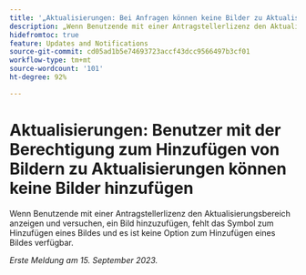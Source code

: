 ```yaml
---
title: '„Aktualisierungen: Bei Anfragen können keine Bilder zu Aktualisierungen hinzugefügt werden“'
description: „Wenn Benutzende mit einer Antragstellerlizenz den Aktualisierungsbereich anzeigen und versuchen, ein Bild hinzuzufügen, fehlt das Symbol zum Hinzufügen eines Bildes und es ist keine Option zum Hinzufügen eines Bildes verfügbar.“
hidefromtoc: true
feature: Updates and Notifications
source-git-commit: cd05ad1b5e74693723accf43dcc9566497b3cf01
workflow-type: tm+mt
source-wordcount: '101'
ht-degree: 92%

---
```



# Aktualisierungen: Benutzer mit der Berechtigung zum Hinzufügen von Bildern zu Aktualisierungen können keine Bilder hinzufügen

Wenn Benutzende mit einer Antragstellerlizenz den Aktualisierungsbereich anzeigen und versuchen, ein Bild hinzuzufügen, fehlt das Symbol zum Hinzufügen eines Bildes und es ist keine Option zum Hinzufügen eines Bildes verfügbar.

_Erste Meldung am 15. September 2023._
